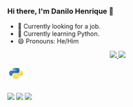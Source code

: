 ### Hi there, I'm Danilo Henrique 👋

- 🔭 Currently looking for a job.
- 🌱 Currently learning Python.
- 😄 Pronouns: He/Him

<div align="center">
  <a href="https://github.com/danilohcb">
  <img width="48%" src="https://github-readme-stats.vercel.app/api?username=danilohcb&show_icons=true&theme=cobalt2&include_all_commits=true&count_private=true"/>
  <img width="48%" src="https://github-readme-stats.vercel.app/api/top-langs/?username=danilohcb&layout=compact&langs_count=7&theme=cobalt2"/>
</div>
  <div style="display: inline_block"><br>
  <img align="center" height="30" width="40" src="https://raw.githubusercontent.com/devicons/devicon/master/icons/python/python-original.svg">
</div> 
  
  ##
  
  <div> 
  <a href="https://instagram.com/danilohenrique_" target="_blank"><img src="https://img.shields.io/badge/-Instagram-%23E4405F?style=for-the-badge&logo=instagram&logoColor=white" target="_blank"></a>
  <a href = "mailto:daniloborborema@gmail.com"><img src="https://img.shields.io/badge/-Gmail-%23333?style=for-the-badge&logo=gmail&logoColor=white" target="_blank"></a>
  <a href="https://www.linkedin.com/in/danilo-henrique-borborema-50b073161" target="_blank"><img src="https://img.shields.io/badge/-LinkedIn-%230077B5?style=for-the-badge&logo=linkedin&logoColor=white" target="_blank"></a>
</div>
